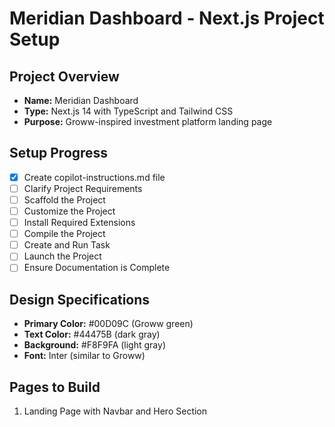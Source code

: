 # Meridian Dashboard - Next.js Project Setup

## Project Overview
- **Name:** Meridian Dashboard
- **Type:** Next.js 14 with TypeScript and Tailwind CSS
- **Purpose:** Groww-inspired investment platform landing page

## Setup Progress

- [x] Create copilot-instructions.md file
- [ ] Clarify Project Requirements
- [ ] Scaffold the Project
- [ ] Customize the Project
- [ ] Install Required Extensions
- [ ] Compile the Project
- [ ] Create and Run Task
- [ ] Launch the Project
- [ ] Ensure Documentation is Complete

## Design Specifications
- **Primary Color:** #00D09C (Groww green)
- **Text Color:** #44475B (dark gray)
- **Background:** #F8F9FA (light gray)
- **Font:** Inter (similar to Groww)

## Pages to Build
1. Landing Page with Navbar and Hero Section
